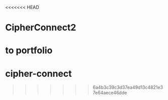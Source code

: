 <<<<<<< HEAD
# CipherConnect2
to portfolio
=======
# cipher-connect
>>>>>>> 6a4b3c39c3d37ea49d13c4821e37e64aece46dde
